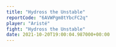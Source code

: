 ```yaml
---
title: "Hydross the Unstable"
reportCode: "6AVWPgm8tYbcFC2q"
player: "Aristé"
fight: "Hydross the Unstable"
date: 2021-10-20T19:00:04.987000+00:00
---
```

